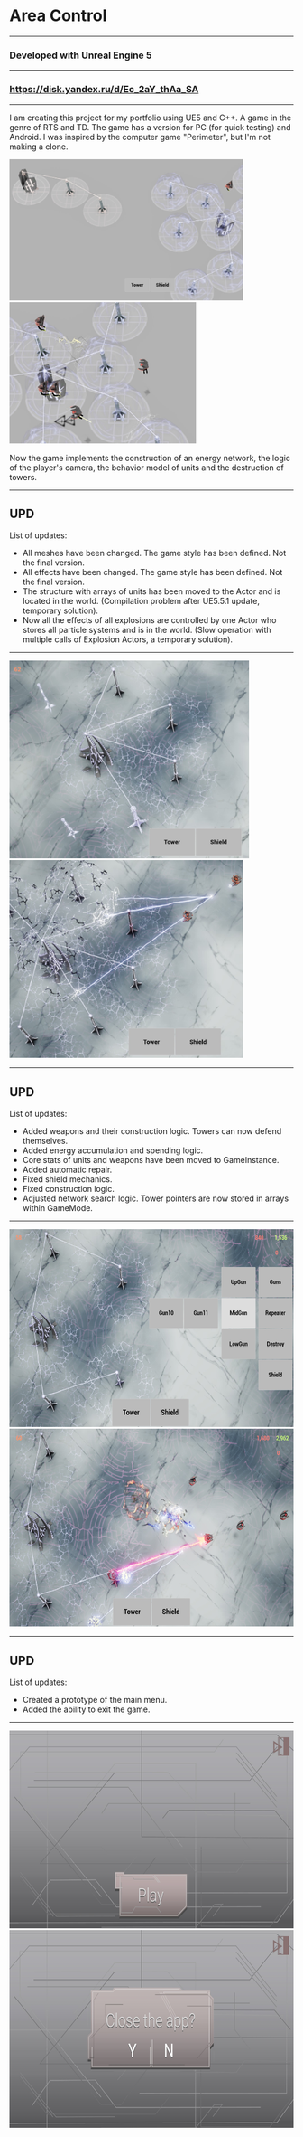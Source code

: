 # Area Control
---
### Developed with Unreal Engine 5
---
### https://disk.yandex.ru/d/Ec_2aY_thAa_SA
---
I am creating this project for my portfolio using UE5 and C++. A game in the genre of RTS and TD. The game has a version for PC (for quick testing) and Android. I was inspired by the computer game "Perimeter", but I'm not making a clone.

<div>
<img src="https://github.com/arnemvend/arnemvend/blob/main/images/01_AC.jpg" height="250"/>
<img src="https://github.com/arnemvend/arnemvend/blob/main/images/02_AC.jpg" height="250"/>
</div>

Now the game implements the construction of an energy network, the logic of the player's camera, the behavior model of units and the destruction of towers.

---
UPD
---
List of updates:
- All meshes have been changed. The game style has been defined. Not the final version.
- All effects have been changed. The game style has been defined. Not the final version.
- The structure with arrays of units has been moved to the Actor and is located in the world. (Compilation problem after UE5.5.1 update, temporary solution).
- Now all the effects of all explosions are controlled by one Actor who stores all particle systems and is in the world. (Slow operation with multiple calls of Explosion Actors, a temporary solution).
---
<div>
<img src="https://github.com/arnemvend/arnemvend/blob/main/images/03_AC.jpg" height="350"/>
<img src="https://github.com/arnemvend/arnemvend/blob/main/images/04_AC.jpg" height="350"/>
</div>


---
UPD
---
List of updates:
- Added weapons and their construction logic. Towers can now defend themselves.
- Added energy accumulation and spending logic.
- Core stats of units and weapons have been moved to GameInstance.
- Added automatic repair.
- Fixed shield mechanics.
- Fixed construction logic.
- Adjusted network search logic. Tower pointers are now stored in arrays within GameMode.

---
<div>
<img src="https://github.com/arnemvend/arnemvend/blob/main/images/05_AC.jpg" height="350"/>
<img src="https://github.com/arnemvend/arnemvend/blob/main/images/06_AC.jpg" height="350"/>
</div>



---
UPD
---
List of updates:
- Created a prototype of the main menu.
- Added the ability to exit the game.

---
<div>
<img src="https://github.com/arnemvend/arnemvend/blob/main/images/07_AC.jpg" height="350"/>
<img src="https://github.com/arnemvend/arnemvend/blob/main/images/08_AC.jpg" height="350"/>
</div>